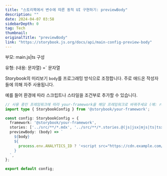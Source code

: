 ```yaml
---
title: "스토리북에서 변수에 따른 동적 UI 구현하기: previewBody"
description: ""
date: 2024-04-07 03:58
sidebarDepth: 0
tag: Tech
thumbnail: 
originalTitle: "previewBody"
link: "https://storybook.js.org/docs/api/main-config-preview-body"
---
```



부모: main.js|ts 구성

유형: (내용: 문자열) =` 문자열

Storybook의 미리보기 `body`를 프로그래밍 방식으로 조정합니다. 주로 애드온 작성자들에 의해 자주 사용됩니다.

예를 들어 환경에 따라 스크립트나 스타일을 조건부로 추가할 수 있습니다.



```typescript
// 사용 중인 프레임워크에 따라 your-framework을 해당 프레임워크로 바꿔주세요 (예: react-webpack5, vue3-vite)
import type { StorybookConfig } from '@storybook/your-framework';

const config: StorybookConfig = {
  framework: '@storybook/your-framework',
  stories: ['../src/**/*.mdx', '../src/**/*.stories.@(js|jsx|mjs|ts|tsx)'],
  previewBody: (body) => `
    ${body}
    ${
      process.env.ANALYTICS_ID ? '<script src="https://cdn.example.com/analytics.js"></script>' : ''
    }
  `,
};

export default config;
```